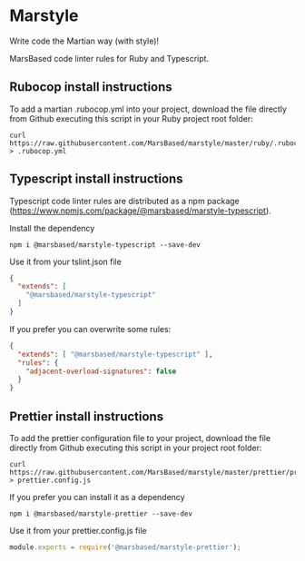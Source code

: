 # Marstyle

Write code the Martian way (with style)!

MarsBased code linter rules for Ruby and Typescript.

## Rubocop install instructions

To add a martian .rubocop.yml into your project, download the file directly from Github executing this script in your Ruby project root folder:

```
curl https://raw.githubusercontent.com/MarsBased/marstyle/master/ruby/.rubocop.yml > .rubocop.yml
```

## Typescript install instructions

Typescript code linter rules are distributed as a npm package (https://www.npmjs.com/package/@marsbased/marstyle-typescript).

Install the dependency

`npm i @marsbased/marstyle-typescript --save-dev`

Use it from your tslint.json file

```json
{
  "extends": [
    "@marsbased/marstyle-typescript"
  ]
}
```

If you prefer you can overwrite some rules:

```json
{
  "extends": [ "@marsbased/marstyle-typescript" ],
  "rules": {
    "adjacent-overload-signatures": false
  }
}
```

## Prettier install instructions

To add the prettier configuration file to your project, download the file directly from Github executing this script in your project root folder:

```
curl https://raw.githubusercontent.com/MarsBased/marstyle/master/prettier/prettier.config.js > prettier.config.js
```

If you prefer you can install it as a dependency

```shell
npm i @marsbased/marstyle-prettier --save-dev
```

Use it from your prettier.config.js file

```js
module.exports = require('@marsbased/marstyle-prettier');
```
